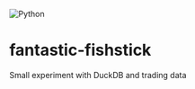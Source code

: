 ![Python](https://img.shields.io/badge/Python-3776AB?style=for-the-badge&logo=python&logoColor=white)

# fantastic-fishstick

Small experiment with DuckDB and trading data
